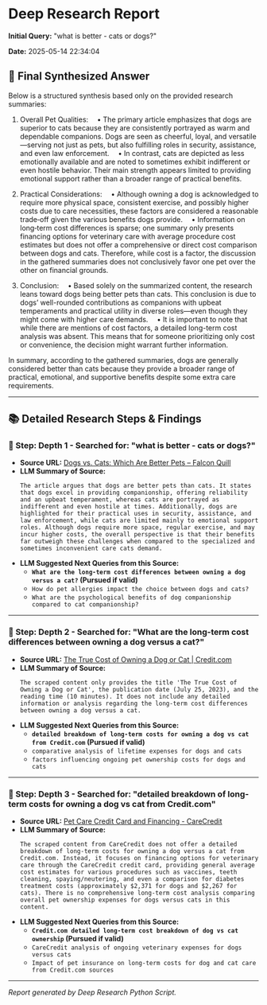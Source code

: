 # Deep Research Report

**Initial Query:** "what is better - cats or dogs?"

**Date:** 2025-05-14 22:34:04

## 🏁 Final Synthesized Answer

Below is a structured synthesis based only on the provided research summaries:

1. Overall Pet Qualities:
 • The primary article emphasizes that dogs are superior to cats because they are consistently portrayed as warm and dependable companions. Dogs are seen as cheerful, loyal, and versatile—serving not just as pets, but also fulfilling roles in security, assistance, and even law enforcement.
 • In contrast, cats are depicted as less emotionally available and are noted to sometimes exhibit indifferent or even hostile behavior. Their main strength appears limited to providing emotional support rather than a broader range of practical benefits.

2. Practical Considerations:
 • Although owning a dog is acknowledged to require more physical space, consistent exercise, and possibly higher costs due to care necessities, these factors are considered a reasonable trade‐off given the various benefits dogs provide.
 • Information on long‐term cost differences is sparse; one summary only presents financing options for veterinary care with average procedure cost estimates but does not offer a comprehensive or direct cost comparison between dogs and cats. Therefore, while cost is a factor, the discussion in the gathered summaries does not conclusively favor one pet over the other on financial grounds.

3. Conclusion:
 • Based solely on the summarized content, the research leans toward dogs being better pets than cats. This conclusion is due to dogs’ well-rounded contributions as companions with upbeat temperaments and practical utility in diverse roles—even though they might come with higher care demands.
 • It is important to note that while there are mentions of cost factors, a detailed long-term cost analysis was absent. This means that for someone prioritizing only cost or convenience, the decision might warrant further information.

In summary, according to the gathered summaries, dogs are generally considered better than cats because they provide a broader range of practical, emotional, and supportive benefits despite some extra care requirements.

---

## 📚 Detailed Research Steps & Findings

### 🔎 Step: Depth 1 - Searched for: "what is better - cats or dogs?"

- **Source URL:** [Dogs vs. Cats: Which Are Better Pets – Falcon Quill](https://falconquill.org/11729/perspectives/dogs-vs-cats-which-are-better-pets/)
- **LLM Summary of Source:**
  ```text
  The article argues that dogs are better pets than cats. It states that dogs excel in providing companionship, offering reliability and an upbeat temperament, whereas cats are portrayed as indifferent and even hostile at times. Additionally, dogs are highlighted for their practical uses in security, assistance, and law enforcement, while cats are limited mainly to emotional support roles. Although dogs require more space, regular exercise, and may incur higher costs, the overall perspective is that their benefits far outweigh these challenges when compared to the specialized and sometimes inconvenient care cats demand.
  ```
- **LLM Suggested Next Queries from this Source:**
  - **`What are the long-term cost differences between owning a dog versus a cat?` (Pursued if valid)**
  - `How do pet allergies impact the choice between dogs and cats?`
  - `What are the psychological benefits of dog companionship compared to cat companionship?`

---

### 🔎 Step: Depth 2 - Searched for: "What are the long-term cost differences between owning a dog versus a cat?"

- **Source URL:** [The True Cost of Owning a Dog or Cat | Credit.com](https://www.credit.com/blog/cost-of-owning-a-dog-or-cat/)
- **LLM Summary of Source:**
  ```text
  The scraped content only provides the title 'The True Cost of Owning a Dog or Cat', the publication date (July 25, 2023), and the reading time (10 minutes). It does not include any detailed information or analysis regarding the long-term cost differences between owning a dog versus a cat.
  ```
- **LLM Suggested Next Queries from this Source:**
  - **`detailed breakdown of long-term costs for owning a dog vs cat from Credit.com` (Pursued if valid)**
  - `comparative analysis of lifetime expenses for dogs and cats`
  - `factors influencing ongoing pet ownership costs for dogs and cats`

---

### 🔎 Step: Depth 3 - Searched for: "detailed breakdown of long-term costs for owning a dog vs cat from Credit.com"

- **Source URL:** [Pet Care Credit Card and Financing - CareCredit](https://www.carecredit.com/vetmed/)
- **LLM Summary of Source:**
  ```text
  The scraped content from CareCredit does not offer a detailed breakdown of long-term costs for owning a dog versus a cat from Credit.com. Instead, it focuses on financing options for veterinary care through the CareCredit credit card, providing general average cost estimates for various procedures such as vaccines, teeth cleaning, spaying/neutering, and even a comparison for diabetes treatment costs (approximately $2,371 for dogs and $2,267 for cats). There is no comprehensive long-term cost analysis comparing overall pet ownership expenses for dogs versus cats in this content.
  ```
- **LLM Suggested Next Queries from this Source:**
  - **`Credit.com detailed long-term cost breakdown of dog vs cat ownership` (Pursued if valid)**
  - `CareCredit analysis of ongoing veterinary expenses for dogs versus cats`
  - `Impact of pet insurance on long-term costs for dog and cat care from Credit.com sources`

---



*Report generated by Deep Research Python Script.*
